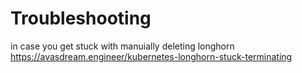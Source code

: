 # Troubleshooting

in case you get stuck with manuially deleting longhorn <https://avasdream.engineer/kubernetes-longhorn-stuck-terminating>
